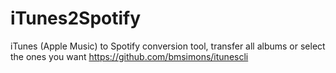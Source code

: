 # iTunes2Spotify
iTunes (Apple Music) to Spotify conversion tool, transfer all albums or select the ones you want
https://github.com/bmsimons/itunescli
